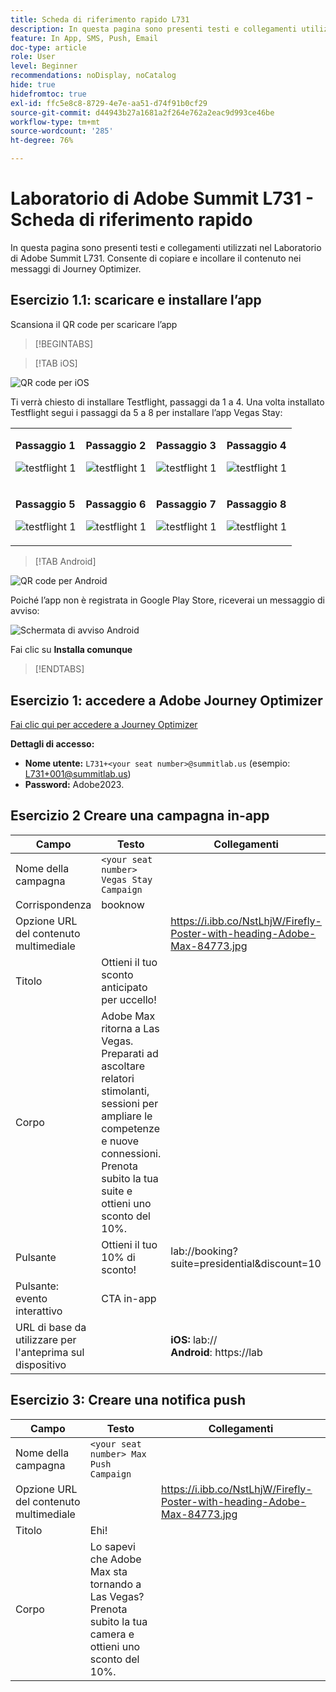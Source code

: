 ```yaml
---
title: Scheda di riferimento rapido L731
description: In questa pagina sono presenti testi e collegamenti utilizzati nel Laboratorio di Adobe Summit L731.
feature: In App, SMS, Push, Email
doc-type: article
role: User
level: Beginner
recommendations: noDisplay, noCatalog
hide: true
hidefromtoc: true
exl-id: ffc5e8c8-8729-4e7e-aa51-d74f91b0cf29
source-git-commit: d44943b27a1681a2f264e762a2eac9d993ce46be
workflow-type: tm+mt
source-wordcount: '285'
ht-degree: 76%

---
```


# Laboratorio di Adobe Summit L731 - Scheda di riferimento rapido

In questa pagina sono presenti testi e collegamenti utilizzati nel Laboratorio di Adobe Summit L731. Consente di copiare e incollare il contenuto nei messaggi di Journey Optimizer.

## Esercizio 1.1: scaricare e installare l’app

Scansiona il QR code per scaricare l’app

>[!BEGINTABS]

>[!TAB iOS]

![QR code per iOS](/help/assets/lab731-ios-qr-code.png)

Ti verrà chiesto di installare Testflight, passaggi da 1 a 4. Una volta installato Testflight segui i passaggi da 5 a 8 per installare l’app Vegas Stay:

<table>
<tr>
</tr>
<tr>
<td>
 <div>
      <p>
      <b>Passaggio 1 </b>
      <p>
      <a>
        <img alt="testflight 1" src="../assets/l731-ios-install/ios-install-1.png"/>
      </a>
      </div>
  </td>
  <td>
 <div>
      <p>
      <b>Passaggio 2 </b>
      <p>
      <a>
        <img alt="testflight 1" src="../assets/l731-ios-install/ios-install-2.PNG"/>
      </a>
      </div>
  </td>
  <td>
 <div>
      <p>
      <b>Passaggio 3 </b>
      <p>
      <a>
        <img alt="testflight 1" src="../assets/l731-ios-install/ios-install-3.PNG"/>
      </a>
      </div>
  </td>
  <td>
 <div>
      <p>
      <b>Passaggio 4 </b>
      <p>
      <a>
        <img alt="testflight 1" src="../assets/l731-ios-install/ios-install-4.PNG"/>
      </a>
      </div>
  </td>
  </tr>
  <tr>
<td>
 <div>
      <p>
      <b>Passaggio 5 </b>
      <p>
      <a>
        <img alt="testflight 1" src="../assets/l731-ios-install/ios-install-5.PNG"/>
      </a>
      </div>
  </td>
  <td>
 <div>
      <p>
      <a>
<b>Passaggio 6 </b>
      <p>
        <img alt="testflight 1" src="../assets/l731-ios-install/ios-install-6.PNG"/>
      </a>
      </div>
  </td>
  <td>
 <div>
      <p>
      <a>
<b>Passaggio 7 </b>
      <p>
        <img alt="testflight 1" src="../assets/l731-ios-install/ios-install-7.PNG"/>
      </a>
      </div>
  </td>
  <td>
 <div>
      <p>
      <a>
<b>Passaggio 8 </b>
      <p>
        <img alt="testflight 1" src="../assets/l731-ios-install/ios-install-8.PNG"/>
      </a>
      </div>
  </td>
  </tr>
</table>

>[!TAB Android]

![QR code per Android](/help/assets/lab731-android-qr-code.png)

Poiché l’app non è registrata in Google Play Store, riceverai un messaggio di avviso:

![Schermata di avviso Android](/help/assets/lab731-install-android.png)

Fai clic su **Installa comunque**

>[!ENDTABS]

## Esercizio 1: accedere a Adobe Journey Optimizer

[Fai clic qui per accedere a Journey Optimizer](https://experience.adobe.com/#/@techmarketingdemos/sname:summit-2023-ajo-lab/journey-optimizer/home)

**Dettagli di accesso:**

* **Nome utente:** `L731+<your seat number>@summitlab.us` (esempio: L731+001@summitlab.us)
* **Password:** Adobe2023.


## Esercizio 2 Creare una campagna in-app

| Campo | Testo | Collegamenti |
|----|----|----|
| Nome della campagna | `<your seat number> Vegas Stay Campaign` |  |
| Corrispondenza | booknow |  |
| Opzione URL del contenuto multimediale |  | https://i.ibb.co/NstLhjW/Firefly-Poster-with-heading-Adobe-Max-84773.jpg |
| Titolo | Ottieni il tuo sconto anticipato per uccello! |  |
| Corpo | Adobe Max ritorna a Las Vegas. Preparati ad ascoltare relatori stimolanti, sessioni per ampliare le competenze e nuove connessioni. Prenota subito la tua suite e ottieni uno sconto del 10%. |  |
| Pulsante | Ottieni il tuo 10% di sconto! | lab://booking?suite=presidential&amp;discount=10 |
| Pulsante: evento interattivo | CTA in-app |  |
| URL di base da utilizzare per l&#39;anteprima sul dispositivo |  | **iOS:** lab:// <br>**Android**: https://lab |


## Esercizio 3: Creare una notifica push

| Campo | Testo | Collegamenti |
|----|----|----|
| Nome della campagna | `<your seat number> Max Push Campaign` |  |
| Opzione URL del contenuto multimediale |  | https://i.ibb.co/NstLhjW/Firefly-Poster-with-heading-Adobe-Max-84773.jpg |
| Titolo | Ehi! |  |
| Corpo | Lo sapevi che Adobe Max sta tornando a Las Vegas? Prenota subito la tua camera e ottieni uno sconto del 10%. |  |
